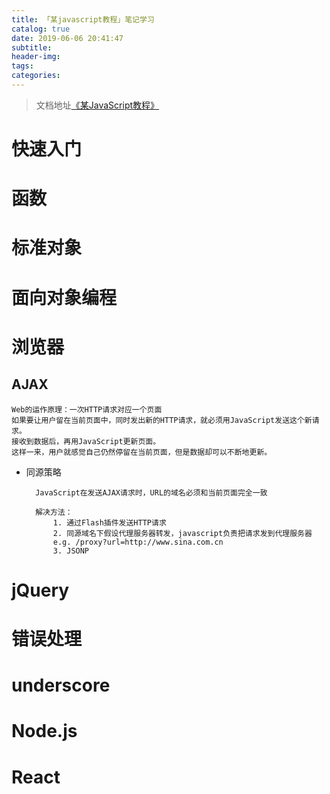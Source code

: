```yaml
---
title: 「某javascript教程」笔记学习
catalog: true
date: 2019-06-06 20:41:47
subtitle:
header-img:
tags:
categories:
---
```

> 文档地址[《某JavaScript教程》](https://www.liaoxuefeng.com/wiki/1022910821149312)
> 
>
>
>

# 快速入门

# 函数

# 标准对象

# 面向对象编程

# 浏览器

## AJAX

	Web的运作原理：一次HTTP请求对应一个页面
	如果要让用户留在当前页面中，同时发出新的HTTP请求，就必须用JavaScript发送这个新请求。
	接收到数据后，再用JavaScript更新页面。
	这样一来，用户就感觉自己仍然停留在当前页面，但是数据却可以不断地更新。

* 同源策略

		JavaScript在发送AJAX请求时，URL的域名必须和当前页面完全一致
		
		解决方法：
			1. 通过Flash插件发送HTTP请求
			2. 同源域名下假设代理服务器转发，javascript负责把请求发到代理服务器
			e.g. /proxy?url=http://www.sina.com.cn
			3. JSONP



# jQuery

# 错误处理

# underscore

# Node.js

# React